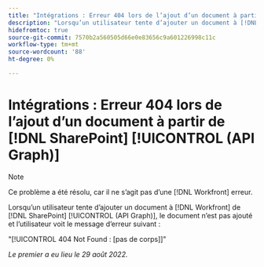 ```yaml
---
title: "Intégrations : Erreur 404 lors de l’ajout d’un document à partir de l’API SharePoint Graph"
description: "Lorsqu’un utilisateur tente d’ajouter un document à [!DNL Workfront] de [!DNL SharePoint] (API Graph), le document n’est pas ajouté et l’utilisateur voit le message d’erreur suivant :"
hidefromtoc: true
source-git-commit: 7570b2a560505d66e0e83656c9a601226998c11c
workflow-type: tm+mt
source-wordcount: '88'
ht-degree: 0%

---
```



# Intégrations : Erreur 404 lors de l’ajout d’un document à partir de [!DNL SharePoint] [!UICONTROL (API Graph)]

>[!NOTE]
>
>Ce problème a été résolu, car il ne s’agit pas d’une [!DNL Workfront] erreur.

Lorsqu’un utilisateur tente d’ajouter un document à [!DNL Workfront] de [!DNL SharePoint] [!UICONTROL (API Graph)], le document n’est pas ajouté et l’utilisateur voit le message d’erreur suivant :

&quot;[!UICONTROL 404 Not Found : [pas de corps]]&quot;

_Le premier a eu lieu le 29 août 2022._

